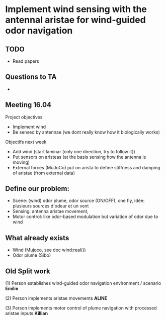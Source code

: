 # Implement wind sensing with the antennal aristae for wind-guided odor navigation

## TODO 
- Read papers
## Questions to TA
- 

## Meeting 16.04
Project objectives 
- Implement wind
- Be sensed by antennae (we dont really know how it biologically works)

Objectifs next week
- Add wind (start laminar (only one direction, try to follow it))
- Put sensors on aristeas (at the basis sensing how the antenna is moving)
- External forces (MuJoCo) put on arista to define stiffness and damping of aristae (from external data)
  
## Define our problem: 
- Scene: (wind) odor plume, odor source (ON/OFF), one fly, idée: plusieurs sources d'odeur et un vent
- Sensing: antenna aristae movement, 
- Motor control: like odor-based modulation but variation of odor due to wind


## What already exists
- Wind (Mujoco, see doc wind:real())
- Odor plume (Sibo)

## Old Split work
(1) Person establishes wind-guided odor navigation environment / scenario **Emilie**

(2) Person implements aristae movements **ALINE**

(3) Person implements motor control of plume navigation with processed aristae inputs **Killian**
